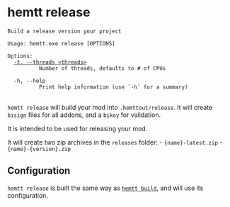 # hemtt release

<pre><code>Build a release version your project

Usage: hemtt.exe release [OPTIONS]

Options:
  <a href="commands.md#-t---threads">-t, --threads &lt;threads&gt;</a>
          Number of threads, defaults to # of CPUs

  -h, --help
          Print help information (use `-h` for a summary)
</code>
</pre>

`hemtt release` will build your mod into `.hemttout/release`. It will create `bisign` files for all addons, and a `bikey` for validation.

It is intended to be used for releasing your mod.

It will create two zip archives in the `releases` folder:
    - `{name}-latest.zip`
    - `{name}-{version}.zip`

## Configuration

`hemtt release` is built the same way as [`hemtt build`](commands-build.md), and will use its configuration.
